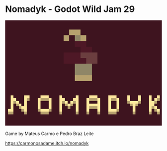 # Nomadyk - Godot Wild Jam 29

![game logo](art_workspace/logo.png)

Game by Mateus Carmo e Pedro Braz Leite

https://carmonosadame.itch.io/nomadyk

